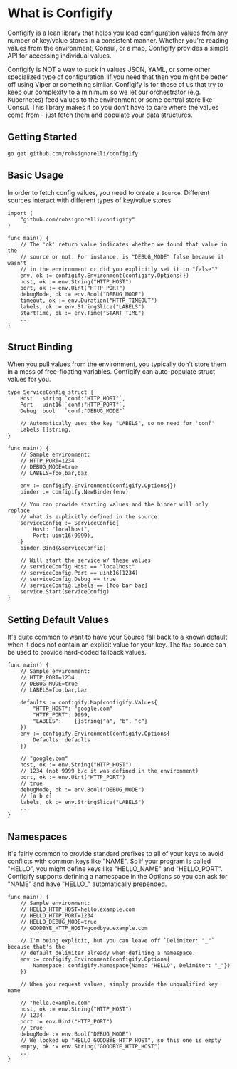 # What is Configify

Configify is a lean library that helps you load configuration values from
any number of key/value stores in a consistent manner. Whether you're 
reading values from the environment, Consul, or a map, Configify provides
a simple API for accessing individual values.

Configify is NOT a way to suck in values JSON, YAML, or some other specialized
type of configuration. If you need that then you might be better off using Viper
or something similar. Configify is for those of us that try to keep our complexity
to a minimum so we let our orchestrator (e.g. Kubernetes) feed values to the environment
or some central store like Consul. This library makes it so you don't have to care
where the values come from - just fetch them and populate your data structures.

## Getting Started

```
go get github.com/robsignorelli/configify
```

## Basic Usage

In order to fetch config values, you need to create a `Source`. Different
sources interact with different types of key/value stores. 

```
import (
	"github.com/robsignorelli/configify"
)

func main() {
	// The 'ok' return value indicates whether we found that value in the
	// source or not. For instance, is "DEBUG_MODE" false because it wasn't
	// in the environment or did you explicitly set it to "false"?
	env, ok := configify.Environment(configify.Options{})
	host, ok := env.String("HTTP_HOST")
	port, ok := env.Uint("HTTP_PORT")
	debugMode, ok := env.Bool("DEBUG_MODE")
	timeout, ok := env.Duration("HTTP_TIMEOUT")
	labels, ok := env.StringSlice("LABELS")
	startTime, ok := env.Time("START_TIME")
	...	
}
```

## Struct Binding

When you pull values from the environment, you typically don't store them in a mess
of free-floating variables. Configify can auto-populate struct values for you.

```
type ServiceConfig struct {
	Host   string `conf:"HTTP_HOST"`,
	Port   uint16 `conf:"HTTP_PORT"`,
	Debug  bool   `conf:"DEBUG_MODE"`

	// Automatically uses the key "LABELS", so no need for 'conf' 
	Labels []string,
}

func main() {
	// Sample environment:
	// HTTP_PORT=1234
	// DEBUG_MODE=true
	// LABELS=foo,bar,baz

	env := configify.Environment(configify.Options{})
	binder := configify.NewBinder(env)

	// You can provide starting values and the binder will only replace
	// what is explicitly defined in the source.
	serviceConfig := ServiceConfig{
		Host: "localhost",
		Port: uint16(9999),
	}
	binder.Bind(&serviceConfig)
	
	// Will start the service w/ these values
	// serviceConfig.Host == "localhost"
	// serviceConfig.Port == uint16(1234)
	// serviceConfig.Debug == true
	// serviceConfig.Labels == [foo bar baz]
	service.Start(serviceConfig)
}
```

## Setting Default Values
 
It's quite common to want to have your Source fall back to a known
default when it does not contain an explicit value for your key. The `Map`
source can be used to provide hard-coded fallback values.


```
func main() {
	// Sample environment:
	// HTTP_PORT=1234
	// DEBUG_MODE=true
	// LABELS=foo,bar,baz

	defaults := configify.Map(configify.Values{
		"HTTP_HOST": "google.com"
		"HTTP_PORT": 9999,
		"LABELS":    []string{"a", "b", "c"}
	})
	env := configify.Environment(configify.Options{
		Defaults: defaults
	})

	// "google.com" 
	host, ok := env.String("HTTP_HOST")
	// 1234 (not 9999 b/c it was defined in the environment)
	port, ok := env.Uint("HTTP_PORT")
	// true
	debugMode, ok := env.Bool("DEBUG_MODE")
	// [a b c]
	labels, ok := env.StringSlice("LABELS")
	...	
}
```

## Namespaces

It's fairly common to provide standard prefixes to all of your keys to avoid conflicts
with common keys like "NAME". So if your program is called "HELLO", you might define
keys like "HELLO_NAME" and "HELLO_PORT". Configify supports defining a namespace in the
Options so you can ask for "NAME" and have "HELLO_" automatically prepended.

```
func main() {
	// Sample environment:
	// HELLO_HTTP_HOST=hello.example.com
	// HELLO_HTTP_PORT=1234
	// HELLO_DEBUG_MODE=true
	// GOODBYE_HTTP_HOST=goodbye.example.com

	// I'm being explicit, but you can leave off `Delimiter: "_"` because that's the
	// default delimiter already when defining a namespace. 
	env := configify.Environment(configify.Options{
		Namespace: configify.Namespace{Name: "HELLO", Delimiter: "_"})
	})

	// When you request values, simply provide the unqualified key name

	// "hello.example.com"
	host, ok := env.String("HTTP_HOST")
	// 1234
	port := env.Uint("HTTP_PORT")
	// true
	debugMode := env.Bool("DEBUG_MODE")
	// We looked up "HELLO_GOODBYE_HTTP_HOST", so this one is empty
	empty, ok := env.String("GOODBYE_HTTP_HOST")
	...	
}
``` 